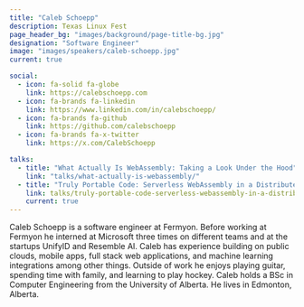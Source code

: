 ```yaml
---
title: "Caleb Schoepp"
description: Texas Linux Fest
page_header_bg: "images/background/page-title-bg.jpg"
designation: "Software Engineer"
image: "images/speakers/caleb-schoepp.jpg"
current: true

social:
  - icon: fa-solid fa-globe
    link: https://calebschoepp.com
  - icon: fa-brands fa-linkedin
    link: https://www.linkedin.com/in/calebschoepp/
  - icon: fa-brands fa-github
    link: https://github.com/calebschoepp
  - icon: fa-brands fa-x-twitter
    link: https://x.com/CalebSchoepp

talks:
  - title: "What Actually Is WebAssembly: Taking a Look Under the Hood"
    link: "talks/what-actually-is-webassembly/"
  - title: "Truly Portable Code: Serverless WebAssembly in a Distributed World"
    link: talks/truly-portable-code-serverless-webassembly-in-a-distributed-world/
    current: true
---
```


Caleb Schoepp is a software engineer at Fermyon. Before working at Fermyon he
interned at Microsoft three times on different teams and at the startups
UnifyID and Resemble AI. Caleb has experience building on public clouds, mobile
apps, full stack web applications, and machine learning integrations among
other things. Outside of work he enjoys playing guitar, spending time with
family, and learning to play hockey. Caleb holds a BSc in Computer Engineering
from the University of Alberta. He lives in Edmonton, Alberta.
